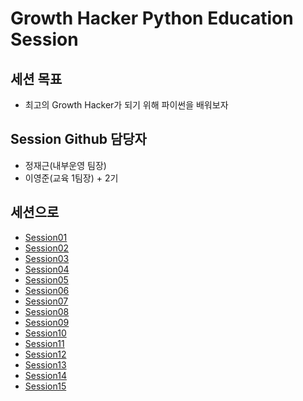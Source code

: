 Growth Hacker Python Education Session
===

세션 목표
---
 - 최고의 Growth Hacker가 되기 위해 파이썬을 배워보자

Session Github 담당자
---
 - 정재근(내부운영 팀장)
 - 이영준(교육 1팀장) + 2기

세션으로 
---
   
 - [Session01](./Session01_Python_element_1) 
 - [Session02](./Session02_Python_element_2)
 - [Session03](./Session03_Python_element_3) 
 - [Session04](./Session04_Data_Acquistion) 
 - [Session05](./Session05_Data_Visualization) 
 - [Session06](./Session06_Machine_Learning) 
 - [Session07](./Session07_KNN_Algolithm)
 - [Session08](./Session08_Naive_Bayes)
 - [Session09](./Session09_Regression)
 - [Session10](./Session10_Desicion_Tree)
 - [Session11](./Session11_Natural_Network)
 - [Session12](./Session12_Clustering)
 - [Session13](./Session13_Natural_Language_Processing)
 - [Session14](./Session14_Network_Analysis)
 - [Session15](./Session15_Recommendation_Systems)

 
  


